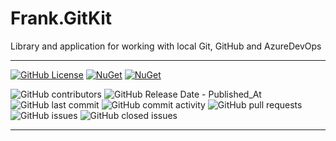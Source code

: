 # Frank.GitKit
Library and application for working with local Git, GitHub and AzureDevOps

___
[![GitHub License](https://img.shields.io/github/license/frankhaugen/Frank.GitKit)](LICENSE)
[![NuGet](https://img.shields.io/nuget/v/Frank.GitKit.svg)](https://www.nuget.org/packages/Frank.GitKit)
[![NuGet](https://img.shields.io/nuget/dt/Frank.GitKit.svg)](https://www.nuget.org/packages/Frank.GitKit)

![GitHub contributors](https://img.shields.io/github/contributors/frankhaugen/Frank.GitKit)
![GitHub Release Date - Published_At](https://img.shields.io/github/release-date/frankhaugen/Frank.GitKit)
![GitHub last commit](https://img.shields.io/github/last-commit/frankhaugen/Frank.GitKit)
![GitHub commit activity](https://img.shields.io/github/commit-activity/m/frankhaugen/Frank.GitKit)
![GitHub pull requests](https://img.shields.io/github/issues-pr/frankhaugen/Frank.GitKit)
![GitHub issues](https://img.shields.io/github/issues/frankhaugen/Frank.GitKit)
![GitHub closed issues](https://img.shields.io/github/issues-closed/frankhaugen/Frank.GitKit)
___